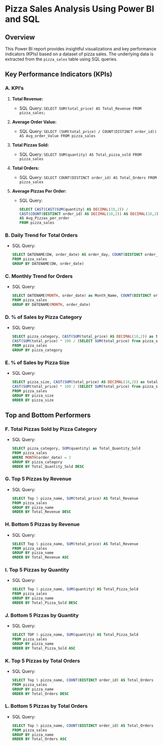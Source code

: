 # Pizza Sales Analysis Using Power BI and SQL

## Overview

This Power BI report provides insightful visualizations and key performance indicators (KPIs) based on a dataset of pizza sales. The underlying data is extracted from the `pizza_sales` table using SQL queries.

## Key Performance Indicators (KPIs)

### A. KPI’s

1. **Total Revenue:**
   - SQL Query: `SELECT SUM(total_price) AS Total_Revenue FROM pizza_sales;`

2. **Average Order Value:**
   - SQL Query: `SELECT (SUM(total_price) / COUNT(DISTINCT order_id)) AS Avg_order_Value FROM pizza_sales`

3. **Total Pizzas Sold:**
   - SQL Query: `SELECT SUM(quantity) AS Total_pizza_sold FROM pizza_sales`

4. **Total Orders:**
   - SQL Query: `SELECT COUNT(DISTINCT order_id) AS Total_Orders FROM pizza_sales`

5. **Average Pizzas Per Order:**
   - SQL Query: 
     ```sql
     SELECT CAST(CAST(SUM(quantity) AS DECIMAL(10,2)) / 
     CAST(COUNT(DISTINCT order_id) AS DECIMAL(10,2)) AS DECIMAL(10,2))
     AS Avg_Pizzas_per_order
     FROM pizza_sales
     ```

### B. Daily Trend for Total Orders

   - SQL Query: 
     ```sql
     SELECT DATENAME(DW, order_date) AS order_day, COUNT(DISTINCT order_id) AS total_orders 
     FROM pizza_sales
     GROUP BY DATENAME(DW, order_date)
     ```



### C. Monthly Trend for Orders

   - SQL Query: 
     ```sql
     SELECT DATENAME(MONTH, order_date) as Month_Name, COUNT(DISTINCT order_id) as Total_Orders
     FROM pizza_sales
     GROUP BY DATENAME(MONTH, order_date)
     ```

 
### D. % of Sales by Pizza Category

   - SQL Query: 
     ```sql
     SELECT pizza_category, CAST(SUM(total_price) AS DECIMAL(10,2)) as total_revenue,
     CAST(SUM(total_price) * 100 / (SELECT SUM(total_price) from pizza_sales) AS DECIMAL(10,2)) AS PCT
     FROM pizza_sales
     GROUP BY pizza_category
     ```


### E. % of Sales by Pizza Size

   - SQL Query: 
     ```sql
     SELECT pizza_size, CAST(SUM(total_price) AS DECIMAL(10,2)) as total_revenue,
     CAST(SUM(total_price) * 100 / (SELECT SUM(total_price) from pizza_sales) AS DECIMAL(10,2)) AS PCT
     FROM pizza_sales
     GROUP BY pizza_size
     ORDER BY pizza_size
     ```


## Top and Bottom Performers

### F. Total Pizzas Sold by Pizza Category

   - SQL Query: 
     ```sql
     SELECT pizza_category, SUM(quantity) as Total_Quantity_Sold
     FROM pizza_sales
     WHERE MONTH(order_date) = 2
     GROUP BY pizza_category
     ORDER BY Total_Quantity_Sold DESC
     ```


### G. Top 5 Pizzas by Revenue

   - SQL Query: 
     ```sql
     SELECT Top 5 pizza_name, SUM(total_price) AS Total_Revenue
     FROM pizza_sales
     GROUP BY pizza_name
     ORDER BY Total_Revenue DESC
     ```

### H. Bottom 5 Pizzas by Revenue

   - SQL Query: 
     ```sql
     SELECT Top 5 pizza_name, SUM(total_price) AS Total_Revenue
     FROM pizza_sales
     GROUP BY pizza_name
     ORDER BY Total_Revenue ASC
     ```


### I. Top 5 Pizzas by Quantity

   - SQL Query: 
     ```sql
     SELECT Top 5 pizza_name, SUM(quantity) AS Total_Pizza_Sold
     FROM pizza_sales
     GROUP BY pizza_name
     ORDER BY Total_Pizza_Sold DESC
     ```


### J. Bottom 5 Pizzas by Quantity

   - SQL Query: 
     ```sql
     SELECT TOP 5 pizza_name, SUM(quantity) AS Total_Pizza_Sold
     FROM pizza_sales
     GROUP BY pizza_name
     ORDER BY Total_Pizza_Sold ASC
     ```


### K. Top 5 Pizzas by Total Orders

   - SQL Query: 
     ```sql
     SELECT Top 5 pizza_name, COUNT(DISTINCT order_id) AS Total_Orders
     FROM pizza_sales
     GROUP BY pizza_name
     ORDER BY Total_Orders DESC
     ```

### L. Bottom 5 Pizzas by Total Orders

   - SQL Query: 
     ```sql
     SELECT Top 5 pizza_name, COUNT(DISTINCT order_id) AS Total_Orders
     FROM pizza_sales
     GROUP BY pizza_name
     ORDER BY Total_Orders ASC
     ```

